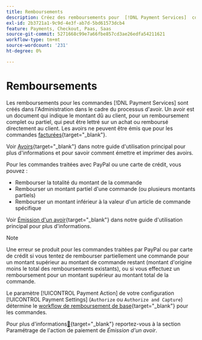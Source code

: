 ```yaml
---
title: Remboursements
description: Créez des remboursements pour  [!DNL Payment Services]  commandes dans l'administrateur dans le cadre du processus d'avoir.
exl-id: 2b3721a1-9c9d-4e3f-ab7d-5bd61573dcb4
feature: Payments, Checkout, Paas, Saas
source-git-commit: 5271668c99e7a66fbe857cd3ae26edfa54211621
workflow-type: tm+mt
source-wordcount: '231'
ht-degree: 0%

---
```


# Remboursements

Les remboursements pour les commandes [!DNL Payment Services] sont créés dans l&#39;Administration dans le cadre du processus d&#39;avoir. Un avoir est un document qui indique le montant dû au client, pour un remboursement complet ou partiel, qui peut être lettré sur un achat ou remboursé directement au client. Les avoirs ne peuvent être émis que pour les commandes [facturées](https://experienceleague.adobe.com/fr/docs/commerce-admin/stores-sales/order-management/invoices#create-an-invoice){target="_blank"}.

Voir [Avoirs](https://experienceleague.adobe.com/fr/docs/commerce-admin/stores-sales/order-management/credit-memos/credit-memos){target="_blank"} dans notre guide d&#39;utilisation principal pour plus d&#39;informations et pour savoir comment émettre et imprimer des avoirs.

Pour les commandes traitées avec PayPal ou une carte de crédit, vous pouvez :

* Rembourser la totalité du montant de la commande
* Rembourser un montant partiel d&#39;une commande (ou plusieurs montants partiels)
* Rembourser un montant inférieur à la valeur d&#39;un article de commande spécifique

Voir [ Émission d&#39;un avoir](https://experienceleague.adobe.com/fr/docs/commerce-admin/stores-sales/order-management/credit-memos/credit-memo-create){target="_blank"} dans notre guide d&#39;utilisation principal pour plus d&#39;informations.

>[!NOTE]
>
>Une erreur se produit pour les commandes traitées par PayPal ou par carte de crédit si vous tentez de rembourser partiellement une commande pour un montant supérieur au montant de commande restant (montant d&#39;origine moins le total des remboursements existants), ou si vous effectuez un remboursement pour un montant supérieur au montant total de la commande.

Le paramètre [!UICONTROL Payment Action] de votre configuration [!UICONTROL Payment Settings] (`Authorize` ou `Authorize and Capture`) détermine le [workflow de remboursement de base](https://experienceleague.adobe.com/fr/docs/commerce-admin/stores-sales/order-management/credit-memos/credit-memos#refund-workflow){target="_blank"} pour les commandes.

Pour plus d&#39;informations[&#128279;](https://experienceleague.adobe.com/fr/docs/commerce-admin/stores-sales/order-management/credit-memos/credit-memo-create#payment-action-setting){target="_blank"} reportez-vous à la section Paramétrage de l&#39;action de paiement de _Émission d&#39;un avoir_.
